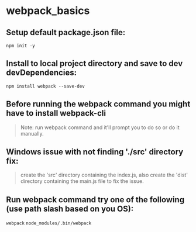 # webpack_basics

## Setup default package.json file:
`npm init -y`

## Install to local project directory and save to dev devDependencies:
`npm install webpack --save-dev`

## Before running the webpack command you might have to install webpack-cli
> Note: run webpack command and it'll prompt you to do so or do it manually.

## Windows issue with not finding './src' directory fix:
> create the 'src' directory containing the index.js, also create the 'dist'
> directory containing the main.js file to fix the issue.

## Run webpack command try one of the following (use path slash based on you OS):
`webpack`
`node_modules/.bin/webpack`
